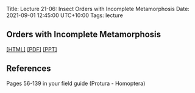 Title: Lecture 21-06: Insect Orders with Incomplete Metamorphosis
Date: 2021-09-01 12:45:00 UTC+10:00
Tags: lecture

## Orders with Incomplete Metamorphosis
<a href="https://aubreymoore.github.io/albi345-slides/Orders-with-Inomplete-Metamorphosis/">[HTML]</a>
<a href="https://aubreymoore.github.io/albi345-slides/Orders-with-Incomplete-Metamorphosis/Orders-with-Complete-Metamorphosis.pdf">[PDF]</a>
<a href="https://aubreymoore.github.io/albi345-slides/Orders-with-Incomplete-Metamorphosis/Orders-with-Complete-Metamorphosis.ppt">[PPT]</a>

## References
Pages 56-139 in your field guide (Protura - Homoptera)
